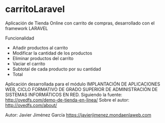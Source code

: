 # carritoLaravel

Aplicación de Tienda Online con carrito de compras, desarrollado con el framework LARAVEL

Funcionalidad
- Añadir productos al carrito 
- Modificar la cantidad de los productos
- Eliminar productos del carrito
- Vaciar el carrito
- Subtotal de cada producto por su cantidad
- Total


Aplicación desarrollada para el módulo IMPLANTACIÓN DE APLICACIONES WEB, 
CICLO FORMATIVO DE GRADO SUPERIOR DE ADMINISTRACIÓN DE SISTEMAS INFORMÁTICOS EN RED.
Siguiendo la fuente: http://ovedfs.com/demo-de-tienda-en-linea/ 
Sobre el autor: http://ovedfs.com/about/

Autor: Javier Jiménez García
https://javierjimenez.mondaenlaweb.com
